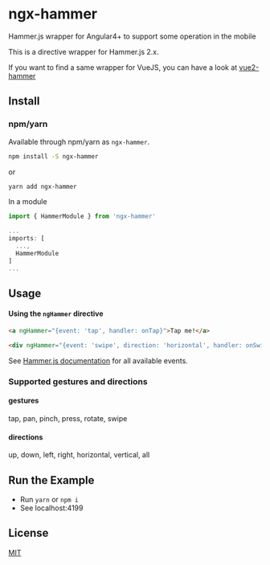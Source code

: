 # ngx-hammer

Hammer.js wrapper for Angular4+ to support some operation in the mobile

This is a directive wrapper for Hammer.js 2.x.

If you want to find a same wrapper for VueJS, you can have a look at [vue2-hammer](https://github.com/bsdfzzzy/vue2-hammer)

## Install

### npm/yarn

Available through npm/yarn as `ngx-hammer`.

```bash
npm install -S ngx-hammer
```

or

```bash
yarn add ngx-hammer
```

In a module

```typescript
import { HammerModule } from 'ngx-hammer'

...
imports: [
  ...,
  HammerModule
]
...
```

## Usage

#### Using the `ngHammer` directive

```html
<a ngHammer="{event: 'tap', handler: onTap}">Tap me!</a>

<div ngHammer="{event: 'swipe', direction: 'horizontal', handler: onSwipe}">Swipe me!</div>
```

See [Hammer.js documentation](http://hammerjs.github.io/getting-started/) for all available events.

### Supported gestures and directions

#### gestures

tap, pan, pinch, press, rotate, swipe

#### directions

up, down, left, right, horizontal, vertical, all

## Run the Example

- Run `yarn` or `npm i`
- See localhost:4199

## License

[MIT](http://opensource.org/licenses/MIT)
